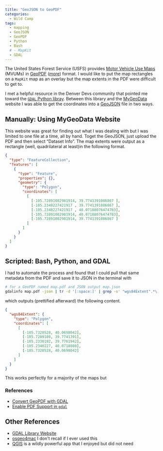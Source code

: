 ```yaml
---
title: "GeoJSON to GeoPDF"
categories:
  - Wild Camp
tags:
  - mapping
  - GeoJSON
  - GeoPDF
  - Python
  - Bash
  # - MapKit
  - GDAL
---
```


The United States Forest Service (USFS) provides [Motor Vehicle Use Maps](https://www.fs.usda.gov/visit/maps/mvum-faq) (MVUMs) in [GeoPDF](https://www.usgs.gov/faqs/what-geopdfr) ([more](https://en.wikipedia.org/wiki/GeoPDF)) format. I would like to put the map rectangles on a `MapKit` map as an overlay but the map extents in the PDF were difficult to get to.

I met a helpful resource in the Denver Devs community that pointed me toward the [`GDAL` Python libray](https://pypi.org/project/GDAL/). Between this library and the [MyGeoData](https://mygeodata.cloud/converter/geopdf-to-geojson) website I was able to get the coordinates into a [GeoJSON](https://en.wikipedia.org/wiki/GeoJSON) file in two ways. 

## Manually: Using MyGeoData Website

This website was great for finding out what I was dealing with but I was limited to one file at a time, all by hand. Toget the GeoJSON, just upload the PDF and then select “Dataset Info”. The map extents were output as a rectangle (well, quadrilateral at least)in the following format.

```json
{
  "type": "FeatureCollection",
  "features": [
    {
      "type": "Feature",
      "properties": {},
      "geometry": {
        "type": "Polygon",
        "coordinates": [
          [
            [-105.72891082981914, 39.7741391086867 ],
            [-105.2340227421917 , 39.7741391086867 ],
            [-105.2340227421917 , 40.07188076474783],
            [-105.72891082981914, 40.07188076474783],
            [-105.72891082981914, 39.7741391086867 ]
          ]
        ]
      }
    }
  ]
}
```

## Scripted: Bash, Python, and GDAL

I had to automate the process and found that I could pull that same metadata from the PDF and save it to JSON in the terminal with

```bash
# for a GeoPDF named map.pdf and JSON output map.json
gdalinfo map.pdf -json | tr -d '[:space:]' | grep -o' "wgs84Extent".*\]\]\]\}' > map.json
```

which outputs (prettified afterward) the following content.

```json
{
  "wgs84Extent": {
    "type": "Polygon",
    "coordinates": [
      [
        [-105.7320528, 40.0698042],
        [-105.7289108, 39.7741391],
        [-105.2330182, 39.7761942],
        [-105.2340227, 40.0718808],
        [-105.7320528, 40.0698042]
      ]
    ]
  }
}
```

This works perfectly for a majority of the maps but 

### References

- [Convert GeoPDF with GDAL](https://gis.stackexchange.com/questions/121226/convert-geopdf-with-gdal)
- [Enable PDF Support in `gdal`](https://gis.stackexchange.com/questions/259547/how-can-i-enable-pdf-support-in-gdal)

## Other References

- [GDAL Library Website](https://gdal.org)
- [osgeo4mac](https://github.com/OSGeo/homebrew-osgeo4mac) I don't recall if I ever used this
- [QGIS](https://www.osgeo.org/projects/qgis/) is a wildly powerful app that I enjoyed but did not need 